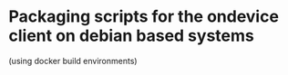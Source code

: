 Packaging scripts for the ondevice client on debian based systems
====================

(using docker build environments)
